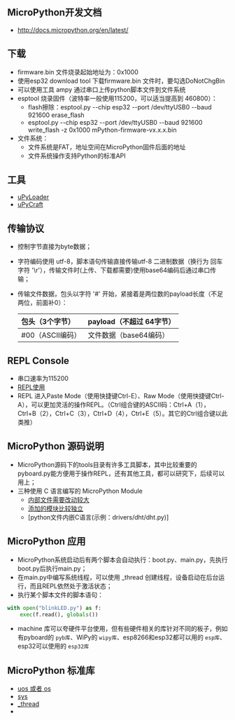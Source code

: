 ## MicroPython开发文档
* http://docs.micropython.org/en/latest/

## 下载
* firmware.bin 文件烧录起始地址为：0x1000
* 使用esp32 download tool 下载firmware.bin 文件时，要勾选DoNotChgBin
* 可以使用工具 ampy 通过串口上传python脚本文件到文件系统
* esptool 烧录固件（波特率一般使用115200，可以适当提高到 460800）：
  * flash擦除：esptool.py --chip esp32 --port /dev/ttyUSB0 --baud 921600 erase_flash
  * esptool.py --chip esp32 --port /dev/ttyUSB0 --baud 921600 write_flash -z 0x1000 mPython-firmware-vx.x.x.bin
* 文件系统：
  * 文件系统是FAT，地址空间在MicroPython固件后面的地址
  * 文件系统操作支持Python的标准API

## 工具
* [uPyLoader](https://github.com/BetaRavener/uPyLoader "A simple tool for communicating with MicroPython board")
* [uPyCraft](https://gitee.com/dfrobot/upycraft/ "一个编写MicroPython代码的IDE，方便调试")

## 传输协议
* 控制字节直接为byte数据；
* 字符编码使用 utf-8，脚本语句传输直接传输utf-8 二进制数据（换行为 回车字符 '\r'），传输文件时(上传、下载都需要)使用base64编码后通过串口传输；
* 传输文件数据，包头以字符 '#' 开始，紧接着是两位数的payload长度（不足两位，前面补0）：
  
  包头（3个字节） | payload（不超过 64字节）
  :-|:-
   \#00（ASCII编码）| 文件数据（base64编码）

  

## REPL Console
* 串口速率为115200
* [REPL使用](http://docs.micropython.org/en/latest/reference/repl.html?highlight=help#)
* REPL 进入Paste Mode（使用快捷键Ctrl-E）、Raw Mode（使用快捷键Ctrl-A），可以更加灵活的操作REPL。（Ctrl组合键的ASCII码：Ctrl+A（1），Ctrl+B（2），Ctrl+C（3），Ctrl+D（4），Ctrl+E（5）。其它的Ctrl组合键以此类推）

## MicroPython 源码说明
* MicroPython源码下的tools目录有许多工具脚本，其中比较重要的pyboard.py能方便用于操作REPL，还有其他工具，都可以研究下，后续可以用上；
* 三种使用 C 语言编写的 MicroPython Module
  * [内部文件需要改动较大](https://micropython-dev-docs.readthedocs.io/en/latest/adding-module.html)
  * [添加的模块比较独立](http://docs.micropython.org/en/latest/develop/cmodules.html)
  * [python文件内嵌C语言(示例：drivers/dht/dht.py)]

## MicroPython 应用
* MicroPython系统启动后有两个脚本会自动执行：boot.py、main.py，先执行boot.py后执行main.py；
* 在main.py中编写系统线程，可以使用 _thread 创建线程，设备启动在后台运行，而且REPL依然处于激活状态；
* 执行某个脚本文件的脚本语句：
``` python
with open("blinkLED.py") as f:
    exec(f.read(), globals())
```
* machine 库可以夸硬件平台使用，但有些硬件相关的库针对不同的板子，例如有pyboard的 `pyb库`、WiPy的 `wipy库`、esp8266和esp32都可以用的 `esp库`、esp32可以使用的 `esp32库`

## MicroPython 标准库
* [uos 或者 os](http://docs.micropython.org/en/latest/library/uos.html)
* [sys](http://docs.micropython.org/en/latest/library/sys.html)
* [_thread](http://docs.micropython.org/en/latest/library/_thread.html "多线程编程")
* 

